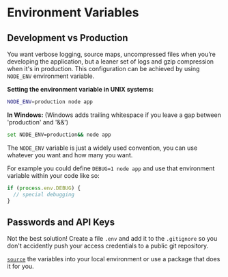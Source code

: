 # Environment Variables

## Development vs Production

You want verbose logging, source maps, uncompressed files when you’re developing the application, but a leaner set of logs and gzip compression when it's in production.
This configuration can be achieved by using `NODE_ENV` environment variable.

**Setting the environment variable in UNIX systems:**

```bash
NODE_ENV=production node app
```

**In Windows:**
(Windows adds trailing whitespace if you leave a gap between 'production' and '&&')

```bash
set NODE_ENV=production&& node app
```

The `NODE_ENV` variable is just a widely used convention, you can use whatever you want and how many you want.

For example you could define `DEBUG=1 node app` and use that environment variable within your code like so:

```js
if (process.env.DEBUG) {
  // special debugging
}
```

## Passwords and API Keys

Not the best solution!
Create a file `.env` and add it to the `.gitignore` so you don't accidently push your access credentials to a public git repository.

[`source`](https://ss64.com/bash/source.html) the variables into your local environment or use a package that does it for you.
